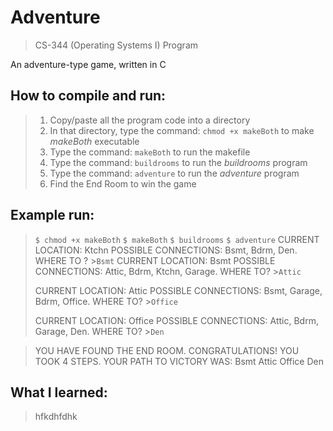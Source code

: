 # Adventure

> CS-344 (Operating Systems I) Program

An adventure-type game, written in C

## How to compile and run:
> 1. Copy/paste all the program code into a directory
> 2. In that directory, type the command: `chmod +x makeBoth` to make *makeBoth* executable
> 3. Type the command: `makeBoth` to run the makefile
> 4. Type the command: `buildrooms` to run the *buildrooms* program
> 5. Type the command: `adventure` to run the *adventure* program
> 6. Find the End Room to win the game

## Example run:
> `$ chmod +x makeBoth`
> `$ makeBoth`
> `$ buildrooms`
> `$ adventure`
> CURRENT LOCATION: Ktchn
> POSSIBLE CONNECTIONS: Bsmt, Bdrm, Den.
> WHERE TO ? \>`Bsmt`
> CURRENT LOCATION: Bsmt
> POSSIBLE CONNECTIONS: Attic, Bdrm, Ktchn, Garage.
> WHERE TO? >`Attic`
>
> CURRENT LOCATION: Attic
> POSSIBLE CONNECTIONS: Bsmt, Garage, Bdrm, Office.
> WHERE TO? >`Office`
>
> CURRENT LOCATION: Office
> POSSIBLE CONNECTIONS: Attic, Bdrm, Garage, Den.
> WHERE TO? >`Den`

> YOU HAVE FOUND THE END ROOM. CONGRATULATIONS!
> YOU TOOK 4 STEPS. YOUR PATH TO VICTORY WAS:
> Bsmt
> Attic
> Office
> Den

## What I learned:
> hfkdhfdhk


